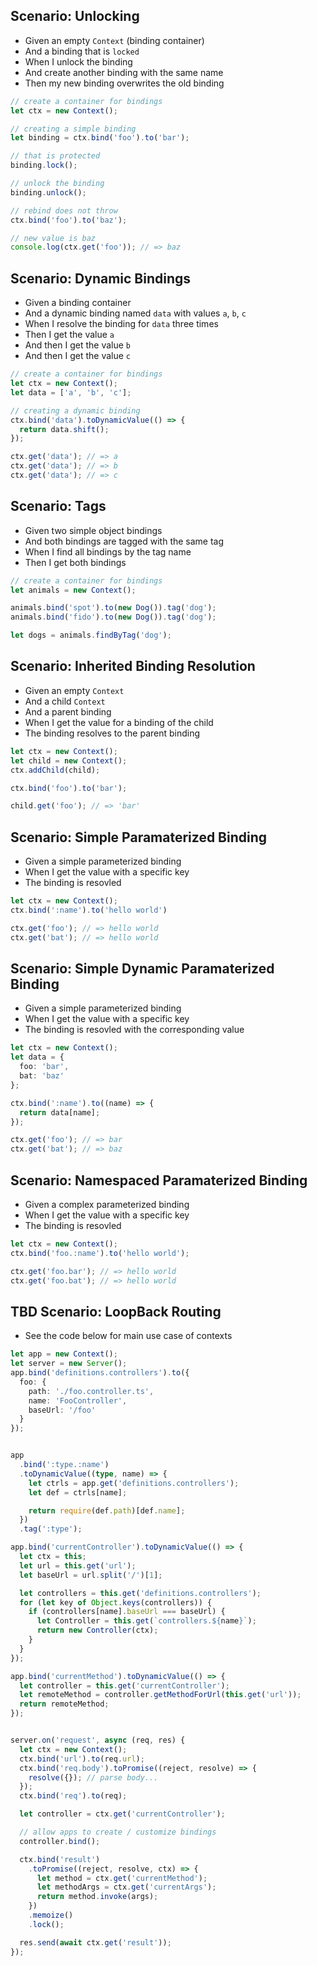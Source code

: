 ## Scenario: Unlocking

- Given an empty `Context` (binding container)
- And a binding that is `locked`
- When I unlock the binding
- And create another binding with the same name
- Then my new binding overwrites the old binding

```ts
// create a container for bindings
let ctx = new Context();

// creating a simple binding
let binding = ctx.bind('foo').to('bar');

// that is protected
binding.lock();

// unlock the binding
binding.unlock();

// rebind does not throw
ctx.bind('foo').to('baz');

// new value is baz
console.log(ctx.get('foo')); // => baz
```

## Scenario: Dynamic Bindings

- Given a binding container
- And a dynamic binding named `data` with values `a`, `b`, `c`
- When I resolve the binding for `data` three times
- Then I get the value `a`
- And then I get the value `b`
- And then I get the value `c`

```ts
// create a container for bindings
let ctx = new Context();
let data = ['a', 'b', 'c'];

// creating a dynamic binding
ctx.bind('data').toDynamicValue(() => {
  return data.shift();
});

ctx.get('data'); // => a
ctx.get('data'); // => b
ctx.get('data'); // => c
```



## Scenario: Tags

- Given two simple object bindings
- And both bindings are tagged with the same tag
- When I find all bindings by the tag name
- Then I get both bindings

```ts
// create a container for bindings
let animals = new Context();

animals.bind('spot').to(new Dog()).tag('dog');
animals.bind('fido').to(new Dog()).tag('dog');

let dogs = animals.findByTag('dog');
```

## Scenario: Inherited Binding Resolution

- Given an empty `Context`
- And a child `Context`
- And a parent binding
- When I get the value for a binding of the child
- The binding resolves to the parent binding

```ts
let ctx = new Context();
let child = new Context();
ctx.addChild(child);

ctx.bind('foo').to('bar');

child.get('foo'); // => 'bar'
```

## Scenario: Simple Paramaterized Binding

- Given a simple parameterized binding
- When I get the value with a specific key
- The binding is resovled

```ts
let ctx = new Context();
ctx.bind(':name').to('hello world')

ctx.get('foo'); // => hello world
ctx.get('bat'); // => hello world
```

## Scenario: Simple Dynamic Paramaterized Binding

- Given a simple parameterized binding
- When I get the value with a specific key
- The binding is resovled with the corresponding value

```ts
let ctx = new Context();
let data = {
  foo: 'bar',
  bat: 'baz'
};

ctx.bind(':name').to((name) => {
  return data[name];
});

ctx.get('foo'); // => bar
ctx.get('bat'); // => baz
```

## Scenario: Namespaced Paramaterized Binding

- Given a complex parameterized binding
- When I get the value with a specific key
- The binding is resovled

```ts
let ctx = new Context();
ctx.bind('foo.:name').to('hello world');

ctx.get('foo.bar'); // => hello world
ctx.get('foo.bat'); // => hello world
```

## TBD Scenario: LoopBack Routing

- See the code below for main use case of contexts

```ts
let app = new Context();
let server = new Server();
app.bind('definitions.controllers').to({
  foo: {
    path: './foo.controller.ts',
    name: 'FooController',
    baseUrl: '/foo'
  }
});


app
  .bind(':type.:name')
  .toDynamicValue((type, name) => {
    let ctrls = app.get('definitions.controllers');
    let def = ctrls[name];

    return require(def.path)[def.name];
  })
  .tag(':type');

app.bind('currentController').toDynamicValue(() => {
  let ctx = this;
  let url = this.get('url');
  let baseUrl = url.split('/')[1];

  let controllers = this.get('definitions.controllers');
  for (let key of Object.keys(controllers)) {
    if (controllers[name].baseUrl === baseUrl) {
      let Controller = this.get(`controllers.${name}`);
      return new Controller(ctx);
    }
  }
});

app.bind('currentMethod').toDynamicValue(() => {
  let controller = this.get('currentController');
  let remoteMethod = controller.getMethodForUrl(this.get('url'));
  return remoteMethod;
});


server.on('request', async (req, res) {
  let ctx = new Context();
  ctx.bind('url').to(req.url);
  ctx.bind('req.body').toPromise((reject, resolve) => {
    resolve({}); // parse body...
  });
  ctx.bind('req').to(req);

  let controller = ctx.get('currentController');

  // allow apps to create / customize bindings
  controller.bind();

  ctx.bind('result')
    .toPromise((reject, resolve, ctx) => {
      let method = ctx.get('currentMethod');
      let methodArgs = ctx.get('currentArgs');
      return method.invoke(args);
    })
    .memoize()
    .lock();

  res.send(await ctx.get('result'));
});
```
